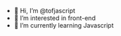 - 👋 Hi, I’m @tofjascript
- 👀 I’m interested in front-end
- 🌱 I’m currently learning Javascript

<!---
tofjascript/tofjascript is a ✨ special ✨ repository because its `README.md` (this file) appears on your GitHub profile.
You can click the Preview link to take a look at your changes.
--->
